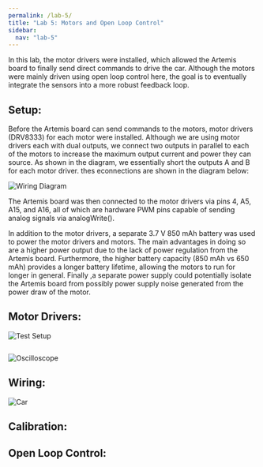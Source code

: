 ```yaml
---
permalink: /lab-5/
title: "Lab 5: Motors and Open Loop Control"
sidebar:
  nav: "lab-5"
---
```

In this lab, the motor drivers were installed, which allowed the Artemis board to finally send direct commands to drive the car. Although the motors were mainly driven using open loop control here, the goal is to eventually integrate the sensors into a more robust feedback loop.

## Setup:

Before the Artemis board can send commands to the motors, motor drivers (DRV8333) for each motor were installed. Although we are using motor drivers each with dual outputs, we connect two outputs in parallel to each of the motors to increase the maximum output current and power they can source. As shown in the diagram, we essentially short the outputs A and B for each motor driver. thes econnections are shown in the diagram below:
 
![Wiring Diagram](/lab-5-assets/Wiring_Diagram.png)

The Artemis board was then connected to the motor drivers via pins 4, A5, A15, and A16, all of which are hardware PWM pins capable of sending analog signals via analogWrite().

In addition to the motor drivers, a separate 3.7 V 850 mAh battery was used to power the motor drivers and motors. The main advantages in doing so are a higher power output due to the lack of power regulation from the Artemis board. Furthermore, the higher battery capacity (850 mAh vs 650 mAh) provides a longer battery lifetime, allowing the motors to run for longer in general. Finally ,a separate power supply could potentially isolate the Artemis board from possibly power supply noise generated from the power draw of the motor.

## Motor Drivers:

![Test Setup](/lab-5-assets/Test_Setup.png)

```cpp
```

![Oscilloscope](/lab-5-assets/Oscilloscope.png)

## Wiring:

![Car](/lab-5-assets/Car.png)

## Calibration:

## Open Loop Control: 

